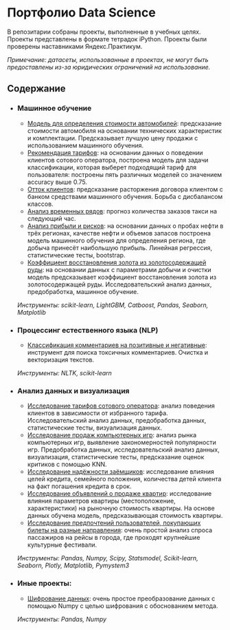 # Портфолио Data Science

В репозитарии собраны проекты, выполненные в учебных целях. Проекты представлены в формате тетрадок iPython. Проекты были проверены наставниками Яндекс.Практикум.

_Примечание: датасеты, использованные в проектах, не могут быть предоставлены из-за юридических ограничений на использование._

## Содержание

- ### Машинное обучение
	- [Модель для определения стоимости автомобилей](https://github.com/ikazman/Portfolio/blob/branch_07042020/%D0%9C%D0%B0%D1%88%D0%B8%D0%BD%D0%BD%D0%BE%D0%B5%20%D0%BE%D0%B1%D1%83%D1%87%D0%B5%D0%BD%D0%B8%D0%B5/ML%20%D0%9C%D0%BE%D0%B4%D0%B5%D0%BB%D1%8C%20%D0%B4%D0%BB%D1%8F%20%D0%BE%D0%BF%D1%80%D0%B5%D0%B4%D0%B5%D0%BB%D0%B5%D0%BD%D0%B8%D1%8F%20%D1%81%D1%82%D0%BE%D0%B8%D0%BC%D0%BE%D1%81%D1%82%D0%B8%20%D0%B0%D0%B2%D1%82%D0%BE%D0%BC%D0%BE%D0%B1%D0%B8%D0%BB%D0%B5%D0%B9.ipynb): предсказание стоимости автомобиля на основании технических характеристик и комплектации. Предсказывает лучшую цену продажи с использованием машинного обучения.
	- [Рекомендация тарифов](https://github.com/ikazman/Portfolio/blob/branch_07042020/%D0%9C%D0%B0%D1%88%D0%B8%D0%BD%D0%BD%D0%BE%D0%B5%20%D0%BE%D0%B1%D1%83%D1%87%D0%B5%D0%BD%D0%B8%D0%B5/ML%20%D0%A0%D0%B5%D0%BA%D0%BE%D0%BC%D0%B5%D0%BD%D0%B4%D0%B0%D1%86%D0%B8%D1%8F%20%D1%82%D0%B0%D1%80%D0%B8%D1%84%D0%BE%D0%B2.ipynb): на основании данных о поведении клиентов сотового оператора, построена модель для задачи классификации, которая выберет подходящий тариф для пользователя: построены пять различных моделей со значением accuracy выше 0.75.
	- [Отток клиентов](https://github.com/ikazman/Portfolio/blob/branch_07042020/%D0%9C%D0%B0%D1%88%D0%B8%D0%BD%D0%BD%D0%BE%D0%B5%20%D0%BE%D0%B1%D1%83%D1%87%D0%B5%D0%BD%D0%B8%D0%B5/ML%20%D0%9E%D1%82%D1%82%D0%BE%D0%BA%20%D0%BA%D0%BB%D0%B8%D0%B5%D0%BD%D1%82%D0%BE%D0%B2.ipynb): предсказание расторжения договора клиентом с банком средствами машинного обучения. Борьба с дисбалансом классов.
	- [Анализ временных рядов](https://github.com/ikazman/Portfolio/blob/branch_07042020/%D0%9C%D0%B0%D1%88%D0%B8%D0%BD%D0%BD%D0%BE%D0%B5%20%D0%BE%D0%B1%D1%83%D1%87%D0%B5%D0%BD%D0%B8%D0%B5/ML%20%D0%90%D0%BD%D0%B0%D0%BB%D0%B8%D0%B7%20%D0%B2%D1%80%D0%B5%D0%BC%D0%B5%D0%BD%D0%BD%D1%8B%D1%85%20%D1%80%D1%8F%D0%B4%D0%BE%D0%B2.ipynb): прогноз количества заказов такси на следующий час.
	- [Анализ прибыли и рисков](https://github.com/ikazman/Portfolio/blob/branch_07042020/%D0%9C%D0%B0%D1%88%D0%B8%D0%BD%D0%BD%D0%BE%D0%B5%20%D0%BE%D0%B1%D1%83%D1%87%D0%B5%D0%BD%D0%B8%D0%B5/ML%20%D0%90%D0%BD%D0%B0%D0%BB%D0%B8%D0%B7%20%D0%BF%D1%80%D0%B8%D0%B1%D1%8B%D0%BB%D0%B8%20%D0%B8%20%D1%80%D0%B8%D1%81%D0%BA%D0%BE%D0%B2.ipynb): на основании данных о пробах нефти в трёх регионах, качестве нефти и объемов запасов построена модель машинного обучения для определения региона, где добыча принесёт наибольшую прибыль. Линейная регрессия, статистические тесты, bootstrap.
	- [Коэффициент восстановления золота из золотосодержащей руды](https://github.com/ikazman/Portfolio/blob/branch_07042020/%D0%9C%D0%B0%D1%88%D0%B8%D0%BD%D0%BD%D0%BE%D0%B5%20%D0%BE%D0%B1%D1%83%D1%87%D0%B5%D0%BD%D0%B8%D0%B5/ML%20%D0%9A%D0%BE%D1%8D%D1%84%D1%84%D0%B8%D1%86%D0%B8%D0%B5%D0%BD%D1%82%20%D0%B2%D0%BE%D1%81%D1%81%D1%82%D0%B0%D0%BD%D0%BE%D0%B2%D0%BB%D0%B5%D0%BD%D0%B8%D1%8F%20%D0%B7%D0%BE%D0%BB%D0%BE%D1%82%D0%B0%20%D0%B8%D0%B7%20%D0%B7%D0%BE%D0%BB%D0%BE%D1%82%D0%BE%D1%81%D0%BE%D0%B4%D0%B5%D1%80%D0%B6%D0%B0%D1%89%D0%B5%D0%B9%20%D1%80%D1%83%D0%B4%D1%8B.ipynb): на основании данных с параметрами добычи и очистки модель предсказывает коэффициент восстановления золота из золотосодержащей руды. Исследовательский анализ данных, предобработка, машинное обучение.
	
	_Инструменты: scikit-learn, LightGBM, Catboost, Pandas, Seaborn, Matplotlib_

- ### Процессинг естественного языка (NLP)
	- [Классификация комментариев на позитивные и негативные](https://github.com/ikazman/Portfolio/blob/branch_07042020/%D0%9F%D1%80%D0%BE%D1%86%D0%B5%D1%81%D1%81%D0%B8%D0%BD%D0%B3%20%D0%B5%D1%81%D1%82%D0%B5%D1%81%D1%82%D0%B2%D0%B5%D0%BD%D0%BD%D0%BE%D0%B3%D0%BE%20%D1%8F%D0%B7%D1%8B%D0%BA%D0%B0%20(NLP)/NLP%20%D0%9A%D0%BB%D0%B0%D1%81%D1%81%D0%B8%D1%84%D0%B8%D0%BA%D0%B0%D1%86%D0%B8%D1%8F%20%D0%BA%D0%BE%D0%BC%D0%BC%D0%B5%D0%BD%D1%82%D0%B0%D1%80%D0%B8%D0%B5%D0%B2%20%D0%BD%D0%B0%20%D0%BF%D0%BE%D0%B7%D0%B8%D1%82%D0%B8%D0%B2%D0%BD%D1%8B%D0%B5%20%D0%B8%20%D0%BD%D0%B5%D0%B3%D0%B0%D1%82%D0%B8%D0%B2%D0%BD%D1%8B%D0%B5.ipynb): инструмент для поиска токсичных комментариев. Очистка и векторизация текстов.
	
	_Инструменты: NLTK, scikit-learn_

- ### Анализ данных и визуализация
	- [Исследование тарифов сотового оператора](https://github.com/ikazman/Portfolio/blob/branch_07042020/%D0%90%D0%BD%D0%B0%D0%BB%D0%B8%D0%B7%20%D0%B8%20%D0%B2%D0%B8%D0%B7%D1%83%D0%B0%D0%BB%D0%B8%D0%B7%D0%B0%D1%86%D0%B8%D1%8F%20%D0%B4%D0%B0%D0%BD%D0%BD%D1%8B%D1%85/EDA%20%D0%98%D1%81%D1%81%D0%BB%D0%B5%D0%B4%D0%BE%D0%B2%D0%B0%D0%BD%D0%B8%D0%B5%20%D1%82%D0%B0%D1%80%D0%B8%D1%84%D0%BE%D0%B2%20%D1%81%D0%BE%D1%82%D0%BE%D0%B2%D0%BE%D0%B3%D0%BE%20%D0%BE%D0%BF%D0%B5%D1%80%D0%B0%D1%82%D0%BE%D1%80%D0%B0.ipynb): анализ поведения клиентов в зависимости от избранного тарифа. Исследовательский анализ данных, предобработка данных, статистические тесты, визуализация данных.
	- [Исследование продаж компьютерных игр](https://github.com/ikazman/Portfolio/blob/branch_07042020/%D0%90%D0%BD%D0%B0%D0%BB%D0%B8%D0%B7%20%D0%B8%20%D0%B2%D0%B8%D0%B7%D1%83%D0%B0%D0%BB%D0%B8%D0%B7%D0%B0%D1%86%D0%B8%D1%8F%20%D0%B4%D0%B0%D0%BD%D0%BD%D1%8B%D1%85/EDA%20%D0%98%D1%81%D1%81%D0%BB%D0%B5%D0%B4%D0%BE%D0%B2%D0%B0%D0%BD%D0%B8%D0%B5%20%D0%BF%D1%80%D0%BE%D0%B4%D0%B0%D0%B6%20%D0%BA%D0%BE%D0%BC%D0%BF%D1%8C%D1%8E%D1%82%D0%B5%D1%80%D0%BD%D1%8B%D1%85%20%D0%B8%D0%B3%D1%80.ipynb): анализ рынка компьютерных игр, выявление закономерностей популярности игр. Предобработка данных, исследовательский анализ данных, визуализация, статистические тесты, предсказание оценок критиков с помощью KNN.
	- [Исследование надёжности заёмщиков](https://github.com/ikazman/Portfolio/blob/branch_07042020/%D0%90%D0%BD%D0%B0%D0%BB%D0%B8%D0%B7%20%D0%B8%20%D0%B2%D0%B8%D0%B7%D1%83%D0%B0%D0%BB%D0%B8%D0%B7%D0%B0%D1%86%D0%B8%D1%8F%20%D0%B4%D0%B0%D0%BD%D0%BD%D1%8B%D1%85/EDA%20%D0%98%D1%81%D1%81%D0%BB%D0%B5%D0%B4%D0%BE%D0%B2%D0%B0%D0%BD%D0%B8%D0%B5%20%D0%BD%D0%B0%D0%B4%D0%B5%D0%B6%D0%BD%D0%BE%D1%81%D1%82%D0%B8%20%D0%B7%D0%B0%D0%B5%D0%BC%D1%89%D0%B8%D0%BA%D0%BE%D0%B2.ipynb): исследование влияния целей кредита, семейного положения, количества детей клиента на факт погашения кредита в срок.
	- [Исследование объявлений о продаже квартир](https://github.com/ikazman/Portfolio/blob/branch_07042020/%D0%90%D0%BD%D0%B0%D0%BB%D0%B8%D0%B7%20%D0%B8%20%D0%B2%D0%B8%D0%B7%D1%83%D0%B0%D0%BB%D0%B8%D0%B7%D0%B0%D1%86%D0%B8%D1%8F%20%D0%B4%D0%B0%D0%BD%D0%BD%D1%8B%D1%85/EDA%20%D0%98%D1%81%D1%81%D0%BB%D0%B5%D0%B4%D0%BE%D0%B2%D0%B0%D0%BD%D0%B8%D0%B5%20%D0%BE%D0%B1%D1%8A%D1%8F%D0%B2%D0%BB%D0%B5%D0%BD%D0%B8%D0%B9%20%D0%BE%20%D0%BF%D1%80%D0%BE%D0%B4%D0%B0%D0%B6%D0%B5%20%D0%BA%D0%B2%D0%B0%D1%80%D1%82%D0%B8%D1%80.ipynb): исследование влияния параметров квартиры (местоположение, характеристики) на рыночную стоимость квартиры. На основе данных обучена модель, предсказывающая стоимость квартиры.
	- [Исследование предпочтений пользователей, покупающих билеты на разные направления](https://github.com/ikazman/Portfolio/blob/branch_07042020/%D0%90%D0%BD%D0%B0%D0%BB%D0%B8%D0%B7%20%D0%B8%20%D0%B2%D0%B8%D0%B7%D1%83%D0%B0%D0%BB%D0%B8%D0%B7%D0%B0%D1%86%D0%B8%D1%8F%20%D0%B4%D0%B0%D0%BD%D0%BD%D1%8B%D1%85/EDA%20%D0%98%D1%81%D1%81%D0%BB%D0%B5%D0%B4%D0%BE%D0%B2%D0%B0%D0%BD%D0%B8%D0%B5%20%D0%BF%D1%80%D0%B5%D0%B4%D0%BF%D0%BE%D1%87%D1%82%D0%B5%D0%BD%D0%B8%D0%B9%20%D0%BF%D0%BE%D0%BB%D1%8C%D0%B7%D0%BE%D0%B2%D0%B0%D1%82%D0%B5%D0%BB%D0%B5%D0%B9%2C%20%D0%BF%D0%BE%D0%BA%D1%83%D0%BF%D0%B0%D1%8E%D1%89%D0%B8%D1%85%20%D0%B1%D0%B8%D0%BB%D0%B5%D1%82%D1%8B%20%D0%BD%D0%B0%20%D1%80%D0%B0%D0%B7%D0%BD%D1%8B%D0%B5%20%D0%BD%D0%B0%D0%BF%D1%80%D0%B0%D0%B2%D0%BB%D0%B5%D0%BD%D0%B8%D1%8F.ipynb): очень простой анализ спроса пассажиров на рейсы в города, где проходят крупнейшие культурные фестивали.

	_Инструменты: Pandas, Numpy, Scipy, Statsmodel, Scikit-learn, Seaborn, Plotly, Matplotlib, Pymystem3_

- ### Иные проекты:
	- [Шифрование данных](https://github.com/ikazman/Portfolio/blob/branch_07042020/%D0%98%D0%BD%D1%8B%D0%B5%20%D0%BF%D1%80%D0%BE%D0%B5%D0%BA%D1%82%D1%8B/Other%20%D0%A8%D0%B8%D1%84%D1%80%D0%BE%D0%B2%D0%B0%D0%BD%D0%B8%D0%B5%20%D0%B4%D0%B0%D0%BD%D0%BD%D1%8B%D1%85.ipynb): очень простое преобразование данных с помощью Numpy с целью шифрования с обоснованием метода.

	_Инструменты: Pandas, Numpy_
